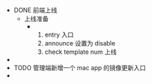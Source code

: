 - DONE 前端上线
	- 上线准备
		- 1. entry 入口
		  2. announce 设置为 disable
		  3. check template num 上线
-
- TODO 管理端新增一个 mac app 的镜像更新入口
-